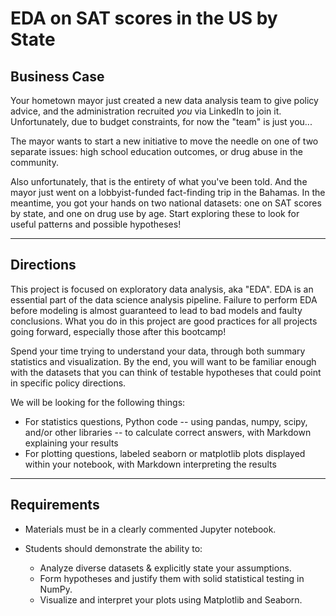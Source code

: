 # EDA on SAT scores in the US by State

## Business Case

Your hometown mayor just created a new data analysis team to give policy advice, and the administration recruited _you_ via LinkedIn to join it. Unfortunately, due to budget constraints, for now the "team" is just you...

The mayor wants to start a new initiative to move the needle on one of two separate issues: high school education outcomes, or drug abuse in the community.

Also unfortunately, that is the entirety of what you've been told. And the mayor just went on a lobbyist-funded fact-finding trip in the Bahamas. In the meantime, you got your hands on two national datasets: one on SAT scores by state, and one on drug use by age. Start exploring these to look for useful patterns and possible hypotheses!

--- 

## Directions

This project is focused on exploratory data analysis, aka "EDA". EDA is an essential part of the data science analysis pipeline. Failure to perform EDA before modeling is almost guaranteed to lead to bad models and faulty conclusions. What you do in this project are good practices for all projects going forward, especially those after this bootcamp!

Spend your time trying to understand your data, through both summary statistics and visualization. By the end, you will want to be familiar enough with the datasets that you can think of testable hypotheses that could point in specific policy directions.

We will be looking for the following things:

- For statistics questions, Python code -- using pandas, numpy, scipy, and/or other libraries -- to calculate correct answers, with Markdown explaining your results
- For plotting questions, labeled seaborn or matplotlib plots displayed within your notebook, with Markdown interpreting the results

---

## Requirements

- Materials must be in a clearly commented Jupyter notebook.
- Students should demonstrate the ability to:

    - Analyze diverse datasets & explicitly state your assumptions.
    - Form hypotheses and justify them with solid statistical testing in NumPy. 
    - Visualize and interpret your plots using Matplotlib and Seaborn. 
